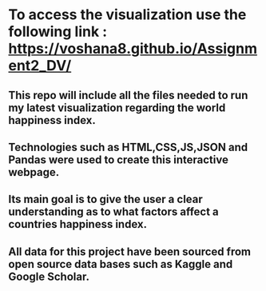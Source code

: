 # To access the visualization use the following link : https://voshana8.github.io/Assignment2_DV/ 
## This repo will include all the files needed to run my latest visualization regarding the world happiness index.
## Technologies such as HTML,CSS,JS,JSON and Pandas were used to create this interactive webpage.
## Its main goal is to give the user a clear understanding as to what factors affect a countries happiness index.
## All data for this project have been sourced from open source data bases such as Kaggle and Google Scholar. 

